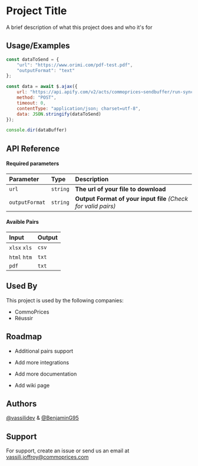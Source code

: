 
# Project Title

A brief description of what this project does and who it's for


## Usage/Examples

```javascript
const dataToSend = {
    "url": "https://www.orimi.com/pdf-test.pdf",
    "outputFormat": "text"
};

const data = await $.ajax({
    url: "https://api.apify.com/v2/acts/commoprices~sendbuffer/run-sync?token=co4A4W3HMrMEfo9vbdyMhdD3w&outputRecordKey=OUTPUT",
    method: "POST",
    timeout: 0,
    contentType: "application/json; charset=utf-8",
    data: JSON.stringify(dataToSend)
});

console.dir(dataBuffer)
```


## API Reference

#### Required parameters

| Parameter | Type     | Description                |
| :-------- | :------- | :------------------------- |
| `url` | `string` | **The url of your file to download** |
| `outputFormat` | `string` | **Output Format of your input file** *(Check for valid pairs)* |

#### Avaible Pairs

| Input | Output |
| :-------- | :------- |
| `xlsx` `xls` | `csv` |
| `html` `htm` | `txt` |
| `pdf` | `txt` |


## Used By

This project is used by the following companies:

- CommoPrices
- Réussir

## Roadmap

- Additional pairs support

- Add more integrations

- Add more documentation

- Add wiki page
## Authors

[@vassilidev](https://github.com/vassilidev) & [@BenjaminG95](https://github.com/BenjaminG95)
## Support

For support, create an issue or send us an email at vassili.joffroy@commoprices.com

